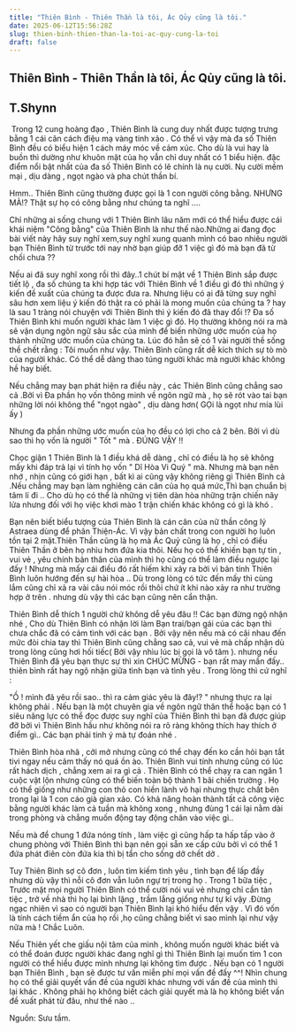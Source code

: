 ```yaml
---
title: "Thiên Bình - Thiên Thần là tôi, Ác Qủy cũng là tôi."
date: 2025-06-12T15:56:28Z
slug: thien-binh-thien-than-la-toi-ac-quy-cung-la-toi
draft: false
---
```


## Thiên Bình - Thiên Thần là tôi, Ác Qủy cũng là tôi.

## T.Shynn

​ 
Trong 12 cung hoàng đạo , Thiên Bình là cung duy nhất được tượng trưng bằng 1 cái cân cách điệu mạ vàng tinh xảo . Có thể vì vậy mà đa số Thiên Bình đều có biểu hiện 1 cách máy móc về cảm xúc. Cho dù là vui hay là buồn thì dường như khuôn mặt của họ vẫn chỉ duy nhất có 1 biểu hiện.
đặc điểm nổi bật nhất của đa số Thiên Bình có lẽ chính là nụ cười. Nụ cười mềm mại , dịu dàng , ngọt ngào và pha chút thần bí.
 
Hmm.. Thiên Bình cũng thường được gọi là 1 con người công bằng. NHƯNG MÀ!? Thật sự họ có công bằng như chúng ta nghĩ ....
 
Chỉ những ai sống chung với 1 Thiên Bình lâu năm mới có thể hiểu được cái khái niệm "Công bằng" của Thiên Bình là như thế nào.Những ai đang đọc bài viết này hãy suy nghĩ xem,suy nghĩ xung quanh mình có bao nhiêu người bạn Thiên Bình từ trước tới nay nhờ bạn giúp đỡ 1 việc gì đó mà bạn đã từ chối chưa ??
 
Nếu ai đã suy nghĩ xong rồi thì đây..1 chút bí mật về 1 Thiên Bình sắp được tiết lộ , đa số chúng ta khi hợp tác với Thiên Bình về 1 điều gì đó thì những ý kiến đề xuất của chúng ta được đưa ra. Nhưng liệu có ai đã từng suy nghĩ sâu hơn xem liệu ý kiến đó thật ra có phải là mong muốn của chúng ta ? hay là sau 1 tràng nói chuyện với Thiên Bình thì ý kiến đó đã thay đổi !? Đa số Thiên Bình khi muốn người khác làm 1 việc gì đó. Họ thường không nói ra mà sẽ vận dụng ngôn ngữ sâu sắc của mình để biến những ước muốn của họ thành những ước muốn của chúng ta. Lúc đó hẳn sẽ có 1 vài người thề sống thề chết rằng : Tôi muốn như vậy.
Thiên Bình cũng rất dễ kích thích sự tò mò của người khác. Có thể dễ dàng thao túng người khác mà người khác không hề hay biết.
 
Nếu chẳng may bạn phát hiện ra điều này , các Thiên Bình cũng chẳng sao cả .Bởi vì Đa phần họ vốn thông minh về ngôn ngữ mà , họ sẽ rót vào tai bạn những lời nói không thể "ngọt ngào" , dịu dàng hơn( GỌi là ngọt như mía lùi ấy )
 
Nhưng đa phần những ước muốn của họ đều có lợi cho cả 2 bên. Bởi vì dù sao thì họ vốn là người " Tốt " mà . ĐÚNG VẬY !!
 
Chọc giận 1 Thiên Bình là 1 điều khá dễ dàng , chỉ có điều là họ sẽ không mấy khi đáp trả lại vì tính họ vốn " Dĩ Hòa Vi Quý " mà. Nhưng mà bạn nên nhớ , nhịn cũng có giới hạn , bất kì ai cũng vậy không riêng gì Thiên Bình cả .Nếu chẳng may bạn làm nghiêng cán cân của họ quá mức,Thì bạn chuẩn bị tâm lí đi .. Cho dù họ có thể là những vị tiên dàn hòa những trận chiến nãy lửa nhưng đối với họ việc khơi mào 1 trận chiến khác không có gì là khó .
 
Bạn nên biết biểu tượng của Thiên Bình là cán cân của nữ thần công lý Astraea dùng để phân Thiện-Ác. Vì vậy bản chất trong con người họ luôn tồn tại 2 mặt.Thiên Thần cũng là họ mà Ác Quỷ cũng là họ , chỉ có điều Thiên Thần ở bên họ nhìu hơn đứa kia thôi. Nếu họ có thể khiến bạn tự tin , vui vẻ , yêu chính bản thân của mình thì họ cũng có thể làm điều ngược lại đấy ! Nhưng mà mấy cái điều đó rất hiếm khi xảy ra bởi vì bản tính Thiên Bình luôn hướng đến sự hài hòa .. Dù trong lòng có tức đến mấy thì cùng lắm cũng chỉ xả ra vài câu nói móc rồi thôi chứ ít khi nào xảy ra như trường hợp ở trên . nhưng dù vậy thì các bạn cũng nên cẩn thận.
 
Thiên Bình dễ thích 1 người chứ không dễ yêu đâu !! Các bạn đừng ngộ nhận nhé , Cho dù Thiên Bình có nhận lời làm Bạn trai/bạn gái của các bạn thì chưa chắc đã có cảm tình với các bạn . Bởi vậy nên nếu mà có cãi nhau đến mức đòi chia tay thì Thiên Bình cũng chẳng sao cả, vui vẻ mà chấp nhận dù trong lòng cũng hơi hối tiếc( Bởi vậy nhìu lúc bị gọi là vô tâm ). nhưng nếu Thiên Bình đã yêu bạn thực sự thì xin CHÚC MỪNG - bạn rất may mắn đấy.. thiên bình rất hay ngộ nhận giữa tình bạn và tình yêu . Trong lòng thì cứ nghĩ :
 
"Ồ ! mình đã yêu rồi sao.. thì ra cảm giác yêu là đây!? " nhưng thực ra lại không phải . Nếu bạn là một chuyên gia về ngôn ngữ thân thể hoặc bạn có 1 siêu năng lực có thể đọc được suy nghĩ của Thiên Bình thì bạn đã được giúp đỡ bởi vì Thiên Bình hầu như không nói ra rõ ràng không thích hay thích ở điểm gì.. Các bạn phải tinh ý mà tự đoán nhé .
 
Thiên Bình hòa nhã , cởi mở nhưng cũng có thể chạy đến ko cần hỏi bạn tắt tivi ngay nếu cảm thấy nó quá ồn ào. Thiên Bình vui tính nhưng cũng có lúc rất hách dịch , chẳng xem ai ra gì cả . Thiên Bình có thể chạy ra can ngăn 1 cuộc vật lộn nhưng cũng có thể biến toàn bộ thành 1 bãi chiến trường . Họ có thể giống như những con thỏ con hiền lành vô hại nhưng thực chất bên trong lại là 1 con cáo già gian xảo. Có khả năng hoàn thành tất cả công việc bằng người khác làm cả tuần mà không xong , nhưng đùng 1 cái lại nằm dài trong phòng và chẳng muốn động tay động chân vào việc gì..
 
Nếu mà để chung 1 đứa nóng tính , làm việc gì cũng hấp ta hấp tấp vào ở chung phòng với Thiên Bình thì bạn nên gọi sẵn xe cấp cứu bởi vì có thể 1 đứa phát điên còn đứa kia thì bị tẩn cho sống dở chết dở .
 
Tuy Thiên Bình sợ cô đơn , luôn tìm kiếm tình yêu , tình bạn để lấp đầy nhưng dù vậy thì nỗi cô đơn vẫn luôn ngự trị trong họ . Trong 1 bữa tiệc , Trước mặt mọi người Thiên Bình có thể cười nói vui vẻ nhưng chỉ cần tàn tiệc , trở về nhà thì họ lại bình lặng , trầm lắng giống như tự kỉ vậy .Đừng ngạc nhiên vì sao có người bạn Thiên Bình lại khó hiểu đến vậy . Vì đó vốn là tính cách tiềm ẩn của họ rồi ,họ cũng chẳng biết vì sao mình lại như vậy nữa mà ! Chắc Luôn.
 
Nếu Thiên yết che giấu nội tâm của mình , không muốn người khác biết và có thể đoán được người khác đang nghĩ gì thì Thiên Bình lại muốn tìm 1 con người có thể hiểu được mình nhưng lại không tìm được .
Nếu bạn có 1 người bạn Thiên Bình , bạn sẽ được tư vấn miễn phí mọi vấn đề đấy ^^! Nhìn chung họ có thể giải quyết vấn đề của người khác nhưng với vấn đề của mình thì lại khác . Không phải họ không biết cách giải quyết mà là họ không biết vấn đề xuất phát từ đâu, như thế nào ..
 
 
Nguồn: Sưu tầm.